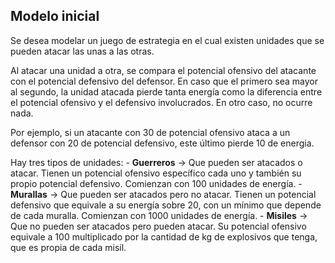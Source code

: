 Modelo inicial
--------------

Se desea modelar un juego de estrategia en el cual existen unidades que se pueden atacar las unas a las otras.

Al atacar una unidad a otra, se compara el potencial ofensivo del atacante con el potencial defensivo del defensor. En caso que el primero sea mayor al segundo, la unidad atacada pierde tanta energía como la diferencia entre el potencial ofensivo y el defensivo involucrados. En otro caso, no ocurre nada.

Por ejemplo, si un atacante con 30 de potencial ofensivo ataca a un defensor con 20 de potencial defensivo, este último pierde 10 de energia.

Hay tres tipos de unidades: - **Guerreros** -&gt; Que pueden ser atacados o atacar. Tienen un potencial ofensivo específico cada uno y también su propio potencial defensivo. Comienzan con 100 unidades de energía. - **Murallas** -&gt; Que pueden ser atacados pero no atacar. Tienen un potencial defensivo que equivale a su energía sobre 20, con un mínimo que depende de cada muralla. Comienzan con 1000 unidades de energía. - **Misiles** -&gt; Que no pueden ser atacados pero pueden atacar. Su potencial ofensivo equivale a 100 multiplicado por la cantidad de kg de explosivos que tenga, que es propia de cada misil.
